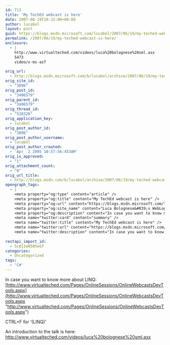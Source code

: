 ```yaml
---
id: 713
title: 'My TechEd webcast is here'
date: 2007-06-19T10:32:00+00:00
author: lucabol
layout: post
guid: https://blogs.msdn.microsoft.com/lucabol/2007/06/19/my-teched-webcast-is-here/
permalink: /2007/06/19/my-teched-webcast-is-here/
enclosure:
  - |
    http://www.virtualteched.com/videos/luca%20bolognese%20sml.asx
    5473
    video/x-ms-asf
    
orig_url:
  - http://blogs.msdn.microsoft.com/b/lucabol/archive/2007/06/19/my-teched-webcast-is-here.aspx
orig_site_id:
  - "3896"
orig_post_id:
  - "3406579"
orig_parent_id:
  - "3406579"
orig_thread_id:
  - "520320"
orig_application_key:
  - lucabol
orig_post_author_id:
  - "3896"
orig_post_author_username:
  - lucabol
orig_post_author_created:
  - 'Apr  2 2005 10:57:56:453AM'
orig_is_approved:
  - "1"
orig_attachment_count:
  - "0"
orig_url_title:
  - http://blogs.msdn.com/b/lucabol/archive/2007/06/19/my-teched-webcast-is-here.aspx
opengraph_tags:
  - |
    <meta property="og:type" content="article" />
    <meta property="og:title" content="My TechEd webcast is here" />
    <meta property="og:url" content="https://blogs.msdn.microsoft.com/lucabol/2007/06/19/my-teched-webcast-is-here/" />
    <meta property="og:site_name" content="Luca Bolognese&#039;s WebLog" />
    <meta property="og:description" content="In case you want to know more about LINQ: http://www.virtualteched.com/Pages/OnlineSessions/OnlineWebcastsDevTools.aspx CTRL+F for &#8216;(LINQ)' An introduction to the talk is here: http://www.virtualteched.com/videos/luca%20bolognese%20sml.asx &nbsp;" />
    <meta name="twitter:card" content="summary" />
    <meta name="twitter:title" content="My TechEd webcast is here" />
    <meta name="twitter:url" content="https://blogs.msdn.microsoft.com/lucabol/2007/06/19/my-teched-webcast-is-here/" />
    <meta name="twitter:description" content="In case you want to know more about LINQ: http://www.virtualteched.com/Pages/OnlineSessions/OnlineWebcastsDevTools.aspx CTRL+F for &#8216;(LINQ)' An introduction to the talk is here: http://www.virtualteched.com/videos/luca%20bolognese%20sml.asx &nbsp;" />
    
restapi_import_id:
  - 5c011e0505e67
categories:
  - Uncategorized
tags:
  - 'C#'
---
```

In case you want to know more about LINQ: [http://www.virtualteched.com/Pages/OnlineSessions/OnlineWebcastsDevTools.aspx](http://www.virtualteched.com/Pages/OnlineSessions/OnlineWebcastsDevTools.aspx "http://www.virtualteched.com/Pages/OnlineSessions/OnlineWebcastsDevTools.aspx")

CTRL+F for &#8216;(LINQ)'

An introduction to the talk is here: <http://www.virtualteched.com/videos/luca%20bolognese%20sml.asx>

&nbsp;